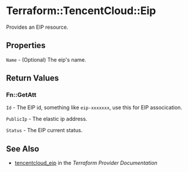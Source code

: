 # Terraform::TencentCloud::Eip

Provides an EIP resource.

## Properties

`Name` - (Optional) The eip's name.


## Return Values

### Fn::GetAtt

`Id` - The EIP id, something like `eip-xxxxxxx`, use this for EIP assocication.

`PublicIp` - The elastic ip address.

`Status` - The EIP current status.

## See Also

* [tencentcloud_eip](https://www.terraform.io/docs/providers/tencentcloud/r/eip.html) in the _Terraform Provider Documentation_